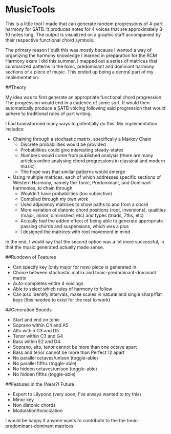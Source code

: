 MusicTools
==========

This is a little tool I made that can generate random progressions of 4-part harmony for SATB. It produces notes for 4 voices that are approximately 8-10 notes long. The output is visualized on a graphic staff accompanied by their respective functional chord symbols. 

The primary reason I built this was mostly because I wanted a way of organizing the harmony knowledge I learned in preparation for the RCM Harmony exam I did this summer. I mapped out a series of matrices that summarized patterns in the tonic, predominant and dominant harmony sections of a piece of music. This ended up being a central part of my implementation. 


##Theory

My idea was to first generate an appropriate functional chord progression. The progression would end in a cadence of some sort. It would then automatically produce a SATB voicing following said progression that would adhere to traditional rules of part writing. 

I had brainstormed many ways to potentially do this. My implementation includes:

* Chaining through a stochastic matrix, specifically a Markov Chain
    * Discrete probabilities would be provided
    * Probabilities could give interesting steady-states 
    * Numbers would come from published analysis (there are many articles online analysing chord progressions in classical and modern music)
    * The hope was that similar patterns would emerge
* Using multiple matrices, each of which addresses specific sections of Western Harmony, namely the Tonic, Predominant, and Dominant harmonies, to chain through
    * Wouldn't have probabilities (too subjective)
    * Compiled through my own work
    * Used adjacency matrices to show paths to and from a chord
    * More variation of diatonic chord positions (root, inversions), qualities (major, minor, diminished, etc) and types (triads, 7ths, etc)
    * Actually had the added effect of being able to generate appropriate passing chords and suspensions, which was a plus
    * I designed the matrices with root movement in mind


In the end, I would say that the second option was a lot more successful, in that the music generated actually made sense.


##Rundown of Features

* Can specify key (only major for now) piece is generated in
* Choice between stochastic matrix and tonic-predominant-dominant matrix
* Auto-completes entire 4 voicings
* Able to select which rules of harmony to follow
* Can also identify intervals, make scales in natural and single sharp/flat keys (this needed to exist for the rest to work)


##Generation Bounds
* Start and end on tonic
* Soprano within C4 and A5
* Alto within G3 and D5
* Tenor within C3 and G4
* Bass within E2 and D4
* Soprano, alto, tenor cannot be more than one octave apart
* Bass and tenor cannot be more than Perfect 12 apart
* No parallel octaves/unison (toggle-able)
* No parallel fifths (toggle-able)
* No hidden octaves/unison (toggle-able)
* No hidden fifths (toggle-able)


##Features in the (Near?) Future
* Export to Lilypond (very soon; I've always wanted to try this)
* Minor key
* Non diatonic chords
* Modulation/tonicization

I would be happy if anyone wants to contribute to the the tonic-predominant-dominant matrices.

